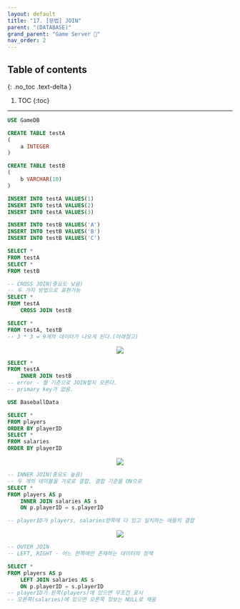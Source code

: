 ```yaml
---
layout: default
title: "17. [문법] JOIN"
parent: "(DATABASE)"
grand_parent: "Game Server 👾"
nav_order: 2
---
```


## Table of contents
{: .no_toc .text-delta }

1. TOC
{:toc}

---

```sql
USE GameDB

CREATE TABLE testA
(
    a INTEGER
)

CREATE TABLE testB
(
    b VARCHAR(10)
)

INSERT INTO testA VALUES(1)
INSERT INTO testA VALUES(2)
INSERT INTO testA VALUES(3)

INSERT INTO testB VALUES('A')
INSERT INTO testB VALUES('B')
INSERT INTO testB VALUES('C')

SELECT *
FROM testA
SELECT *
FROM testB

-- CROSS JOIN(중요도 낮음)
-- 두 가지 방법으로 표현가능
SELECT *
FROM testA
    CROSS JOIN testB

SELECT *
FROM testA, testB
-- 3 * 3 = 9개의 데이터가 나오게 된다.(아래참고)
```

<p align="center">
  <img src="https://taehyungs-programming-blog.github.io/blog/assets/images/database/basic-17-1.png"/>
</p>

```sql
SELECT *
FROM testA
    INNER JOIN testB
-- error - 뭘 기준으로 JOIN할지 모른다.
-- primary key가 없음.
```

```sql
USE BaseballData

SELECT *
FROM players
ORDER BY playerID
SELECT *
FROM salaries
ORDER BY playerID
```

<p align="center">
  <img src="https://taehyungs-programming-blog.github.io/blog/assets/images/database/basic-17-2.png"/>
</p>

```sql
-- INNER JOIN(중요도 높음)
-- 두 개의 테이블을 가로로 결합, 결합 기준을 ON으로
SELECT *
FROM players AS p
    INNER JOIN salaries AS s
    ON p.playerID = s.playerID

-- playerID가 players, salaries양쪽에 다 있고 일치하는 애들의 결합
```

<p align="center">
  <img src="https://taehyungs-programming-blog.github.io/blog/assets/images/database/basic-17-3.png"/>
</p>

```sql
-- OUTER JOIN
-- LEFT, RIGHT - 어느 한쪽에만 존재하는 데이터의 정책

SELECT *
FROM players AS p
    LEFT JOIN salaries AS s
    ON p.playerID = s.playerID
-- playerID가 왼쪽(players)에 있으면 무조건 표시
-- 오른쪽(salaries)에 있으면 오른쪽 정보는 NULL로 채움
```